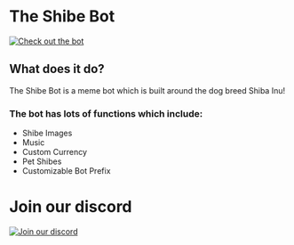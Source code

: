 # The Shibe Bot
[![Check out the bot](https://discordbots.org/api/widget/454379401279176706.svg)](https://discordbots.org/bot/454379401279176706)

## What does it do?

The Shibe Bot is a meme bot which is built around the dog breed Shiba Inu! 

### The bot has lots of functions which include:
* Shibe Images
* Music
* Custom Currency
* Pet Shibes
* Customizable Bot Prefix


# Join our discord
[![Join our discord](https://discordapp.com/api/guilds/485841182841110528/embed.png?style=banner2)](https://discord.gg/aSkxj6t)
